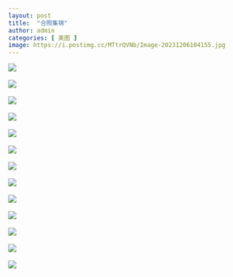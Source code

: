 ```yaml
---
layout: post
title:  "合照集锦"
author: admin
categories: [ 美图 ]
image: https://i.postimg.cc/MTtrQVNb/Image-20231206104155.jpg
---
```





![](https://i.postimg.cc/8C4bKD4T/Image-20231206102211.jpg)<br/><br/>
![](https://i.postimg.cc/rF7Zx8nb/Image-20231206102519.jpg)<br/><br/>
![](https://i.postimg.cc/CLR6RZNk/Image-20231206103534.jpg)<br/><br/>
![](https://i.postimg.cc/XqzH23Vr/Image-20231206103540.jpg)<br/><br/>
![](https://i.postimg.cc/3xpSZPzw/Image-20231206103558.jpg)<br/><br/>
![](https://i.postimg.cc/Pf3Rfbmd/Image-20231206103605.jpg)<br/><br/>
![](https://i.postimg.cc/brJVHdjX/Image-20231206103611.jpg)<br/><br/>
![](https://i.postimg.cc/3R3cNnSx/Image-20231206103617.jpg)<br/><br/>
![](https://i.postimg.cc/4N0qPvdW/Image-20231206104134.jpg)<br/><br/>
![](https://i.postimg.cc/FHJqBfkN/Image-20231206104140.jpg)<br/><br/>
![](https://i.postimg.cc/zXv4T2JL/Image-20231206104146.jpg)<br/><br/>
![](https://i.postimg.cc/4360Xr10/Image-20231206104151.jpg)<br/><br/>
![](https://i.postimg.cc/HLDKDpb5/Image-20231207220847.jpg)<br/><br/>

